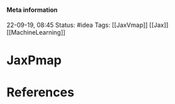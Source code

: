 #### Meta information
22-09-19, 08:45
Status: #idea
Tags: [[JaxVmap]] [[Jax]] [[MachineLearning]]





# JaxPmap







# References
